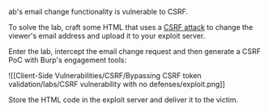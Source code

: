 ab's email change functionality is vulnerable to CSRF.

To solve the lab, craft some HTML that uses a [CSRF attack](https://portswigger.net/web-security/csrf) to change the viewer's email address and upload it to your exploit server.

Enter the lab, intercept the email change request and then generate a CSRF PoC with Burp's engagement tools:

![[Client-Side Vulnerabilities/CSRF/Bypassing CSRF token validation/labs/CSRF vulnerability with no defenses/exploit.png]]

Store the HTML code in the exploit server and deliver it to the victim.